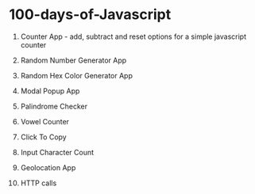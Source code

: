 # 100-days-of-Javascript

1. Counter App - add, subtract and reset options for a simple javascript counter

2. Random Number Generator App 

3. Random Hex Color Generator App

4. Modal Popup App

5. Palindrome Checker

6. Vowel Counter

7. Click To Copy

8. Input Character Count

9. Geolocation App

10. HTTP calls